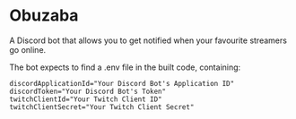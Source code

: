 # Obuzaba
A Discord bot that allows you to get notified when your favourite streamers go online.

The bot expects to find a .env file in the built code, containing:
```dotenv
discordApplicationId="Your Discord Bot's Application ID"
discordToken="Your Discord Bot's Token"
twitchClientId="Your Twitch Client ID"
twitchClientSecret="Your Twitch Client Secret"
```